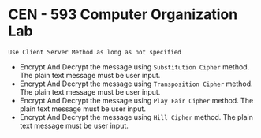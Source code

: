 # CEN - 593 Computer Organization Lab

```
Use Client Server Method as long as not specified
```

- Encrypt And Decrypt the message using `Substitution Cipher` method. The plain text message must be user input.
- Encrypt And Decrypt the message using `Transposition Cipher` method. The plain text message must be user input.
- Encrypt And Decrypt the message using `Play Fair Cipher` method. The plain text message must be user input.
- Encrypt And Decrypt the message using `Hill Cipher` method. The plain text message must be user input.
